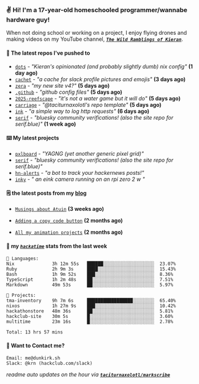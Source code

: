 ### ✌️ Hi! I'm a 17-year-old homeschooled programmer/wannabe hardware guy!

When not doing school or working on a project, I enjoy flying drones and making videos on my YouTube channel, [**_`The Wild Ramblings of Kieran`_**](https://youtube.com/@kieran.rambles).

#### 👷 The latest repos I've pushed to

- [`dots`](https://github.com/taciturnaxolotl/dots) - _"Kieran's opinionated (and probably slightly dumb) nix config"_ **(1 day ago)**
- [`cachet`](https://github.com/taciturnaxolotl/cachet) - _"a cache for slack profile pictures and emojis"_ **(3 days ago)**
- [`zera`](https://github.com/taciturnaxolotl/zera) - _"my new site v4?"_ **(5 days ago)**
- [`.github`](https://github.com/taciturnaxolotl/.github) - _"github config files"_ **(5 days ago)**
- [`2025-reefscape`](https://github.com/df1317/2025-reefscape) - _"it's not a water game but it will do"_ **(5 days ago)**
- [`carriage`](https://github.com/taciturnaxolotl/carriage) - _"@taciturnaxolotl's repo template"_ **(5 days ago)**
- [`ink`](https://github.com/taciturnaxolotl/ink) - _"a simple way to log http requests"_ **(6 days ago)**
- [`serif`](https://github.com/taciturnaxolotl/serif) - _"bluesky community verifications! (also the site repo for serif.blue)"_ **(1 week ago)**

#### ⌨️ My latest projects

- [`pxlboard`](https://github.com/taciturnaxolotl/pxlboard) - _"YAGNG (yet another generic pixel grid)"_
- [`serif`](https://github.com/taciturnaxolotl/serif) - _"bluesky community verifications! (also the site repo for serif.blue)"_
- [`hn-alerts`](https://github.com/taciturnaxolotl/hn-alerts) - _"a bot to track your hackernews posts!"_
- [`inky`](https://github.com/taciturnaxolotl/inky) - _" an eink camera running on an rpi zero 2 w "_

#### 🗒️ the latest posts from my [blog](https://dunkirk.sh)

- [`Musings about Atuin`](https://dunkirk.sh/blog/atuin/) **(3 weeks ago)**

- [`Adding a copy code button`](https://dunkirk.sh/blog/adding-a-copy-button/) **(2 months ago)**

- [`All my animation projects`](https://dunkirk.sh/blog/my-animations/) **(2 months ago)**



#### 📡 my [_`hackatime`_](https://waka.hackclub.com) stats from the last week

```text
💾 Languages:
Nix              3h 12m 55s   ██████░░░░░░░░░░░░░░░░░░░  23.07%
Ruby             2h 9m 3s     ████░░░░░░░░░░░░░░░░░░░░░  15.43%
Bash             1h 9m 52s    ███░░░░░░░░░░░░░░░░░░░░░░  8.36%
TypeScript       1h 2m 48s    ██░░░░░░░░░░░░░░░░░░░░░░░  7.51%
Markdown         49m 53s      ██░░░░░░░░░░░░░░░░░░░░░░░  5.97%

💼 Projects:
tma-inventory    9h 7m 6s     █████████████████░░░░░░░░  65.40%
nixos            1h 27m 9s    ███░░░░░░░░░░░░░░░░░░░░░░  10.42%
hackathonstore   48m 36s      ██░░░░░░░░░░░░░░░░░░░░░░░  5.81%
hackclub-site    30m 5s       █░░░░░░░░░░░░░░░░░░░░░░░░  3.60%
multitime        23m 16s      █░░░░░░░░░░░░░░░░░░░░░░░░  2.78%

Total: 13 hrs 57 mins
```

#### 📮 Want to Contact me?

```text
Email: me@dunkirk.sh
Slack: @krn (hackclub.com/slack)
```

_readme auto updates on the hour via [**`taciturnaxolotl/markscribe`**](https://github.com/taciturnaxolotl/markscribe)_
